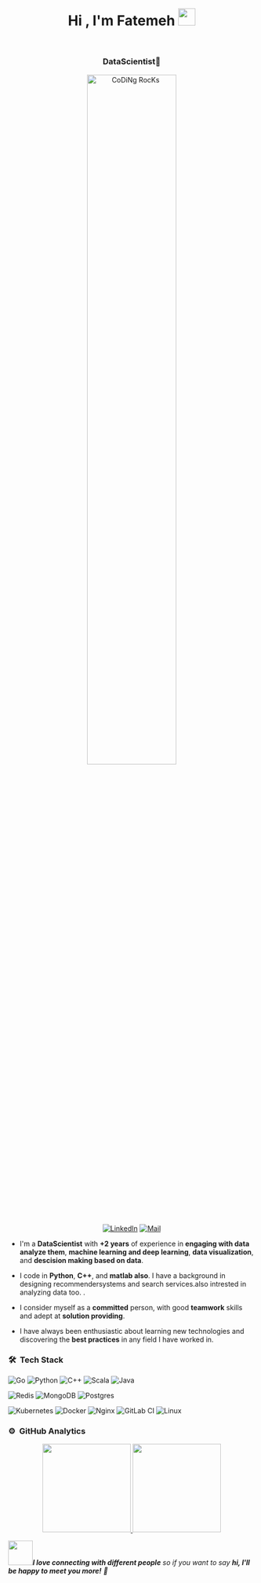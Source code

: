 <header>
  <h1 align="center">
    Hi , I'm Fatemeh
    <img
      src="https://media.giphy.com/media/hvRJCLFzcasrR4ia7z/giphy.gif"
      width="35"
    />
  </h1>
</header>
<h3 align="center">DataScientist🌟</h3>
<div align ="center">
<img src="https://github.com/SP-XD/SP-XD/blob/main/images/dev-working_rounded.gif?raw=true" href="https://github.com/sp-xd" alt="CoDiNg RocKs"  width="60%"/><br>
</div>
<div align="center">
  <a href="https://www.linkedin.com/in/fatemebaghkhani"
    ><img
      src="https://img.shields.io/badge/Linkedin-0077b5?style=flat&logo=linkedin"
      alt="LinkedIn"
  /></a>
  <a href="mailto:f.baghkhani1@gmail.com"
    ><img
      src="https://img.shields.io/badge/f.baghkhani1@gmail.com-red?style=flat&logo=maildotru&logoColor=white"
      alt="Mail"
  /></a>
</div>
<main align="left">
  <article>
    <ul>
      <li>
        <p>
          I'm a <strong>DataScientist</strong> with
          <strong>+2 years</strong> of experience in
          <strong>engaging with data analyze them</strong>,
          <strong>machine learning and deep learning</strong>,
          <strong>data visualization</strong>, and
          <strong>descision making based on data</strong>.
        </p>
      </li>
      <li>
        <p>
          I code in <strong>Python</strong>,
          <strong>C++</strong>, and <strong> matlab also</strong>. I have a 
          background in designing recommendersystems and search services.also intrested in analyzing data too.
          .
        </p>
      </li>
      <li>
        <p>
          I consider myself as a <strong>committed</strong> person, with good
          <strong>teamwork</strong> skills and adept at
          <strong>solution providing</strong>.
        </p>
      </li>
      <li>
        <p>
          I have always been enthusiastic about learning new technologies and
          discovering the <strong>best practices</strong> in any field I have
          worked in.
        </p>
      </li>
    </ul>
    <h3 id="-nbsp-tech-stack">🛠 &nbsp;Tech Stack</h3>
    <p>
      <img
        src="https://img.shields.io/badge/go-%2300ADD8.svg?style=for-the-badge&amp;logo=go&amp;logoColor=white"
        alt="Go"
      />
      <img
        src="https://img.shields.io/badge/python-3670A0?style=for-the-badge&amp;logo=python&amp;logoColor=ffdd54"
        alt="Python"
      />
      <img
        src="https://img.shields.io/badge/c++-%23777BB4.svg?style=for-the-badge&amp;logo=c++&amp;logoColor=white"
        alt="C++"
      />
      <img
        src="https://img.shields.io/badge/scala-6DA55F?style=for-the-badge&amp;logo=scala&amp;logoColor=white"
        alt="Scala"
      />
      <img
        src="https://img.shields.io/badge/java-%23323330.svg?style=for-the-badge&amp;logo=java&amp;logoColor=%23F7DF1E"
        alt="Java"
      />
    </p>
    <p>
      <img
        src="https://img.shields.io/badge/ml-%23DD0031.svg?style=for-the-badge&amp;logo=redis&amp;logoColor=white"
        alt="Redis"
      />
      <img
        src="https://img.shields.io/badge/MongoDB-%234ea94b.svg?style=for-the-badge&amp;logo=mongodb&amp;logoColor=white"
        alt="MongoDB"
      />
      <img
        src="https://img.shields.io/badge/postgres-%23316192.svg?style=for-the-badge&amp;logo=postgresql&amp;logoColor=white"
        alt="Postgres"
      />
    </p>
    <p>
      <img
        src="https://img.shields.io/badge/kubernetes-%23326ce5.svg?style=for-the-badge&amp;logo=kubernetes&amp;logoColor=white"
        alt="Kubernetes"
      />
      <img
        src="https://img.shields.io/badge/docker-%230db7ed.svg?style=for-the-badge&amp;logo=docker&amp;logoColor=white"
        alt="Docker"
      />
      <img
        src="https://img.shields.io/badge/nginx-%23009639.svg?style=for-the-badge&amp;logo=nginx&amp;logoColor=white"
        alt="Nginx"
      />
      <img
        src="https://img.shields.io/badge/GitLabCI-%23181717.svg?style=for-the-badge&amp;logo=gitlab&amp;logoColor=white"
        alt="GitLab CI"
      />
      <img
        src="https://img.shields.io/badge/linux-%2300f.svg?style=for-the-badge&amp;logo=linux&amp;logoColor=white"
        alt="Linux"
      />
    </p>
  </article>
  <aside>
    <h3 id="-nbsp-github-analytics">⚙️ &nbsp;GitHub Analytics</h3>
    <p align="center">
      <a href="https://github.com/fbghkh1999">
        <img
          height="180em"
          src="https://github-readme-stats-eight-theta.vercel.app/api?username=fbghkh1999&show_icons=true&theme=algolia&include_all_commits=true&count_private=true"
        />
        <img
          height="180em"
          src="https://github-readme-stats-eight-theta.vercel.app/api/top-langs/?username=fbghkh1999&layout=compact&langs_count=12&theme=algolia&hide=css,html,jupyter%20notebook"
        />
      </a>
    </p>
  </aside>
</main>
<footer>
  <em>
    <img
      src="https://media.giphy.com/media/LnQjpWaON8nhr21vNW/giphy.gif"
      width="50"
    /><b>I love connecting with different people</b> so if you want to say
    <b>hi, I'll be happy to meet you more!</b> 🤝</em
  >
</footer>
